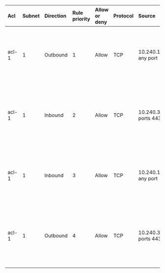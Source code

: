  | Acl | Subnet | Direction | Rule priority | Allow or deny | Protocol | Source | Destination | Value | Description | 
 |  :---  |  :---  |  :---  |  :---  |  :---  |  :---  |  :---  |  :---  |  :---  |  :---  | 
 | acl-1 | 1 | Outbound | 1 | Allow | TCP | 10.240.10.0/24, any port | 10.240.30.0/24, ports 443-443 | - | Internal. required-connections[0]: (subnet subnet1-ky)->(subnet subnet3-ky); allowed-protocols[0] | 
 | acl-1 | 1 | Inbound | 2 | Allow | TCP | 10.240.30.0/24, ports 443-443 | 10.240.10.0/24, any port | - | Internal. response to required-connections[0]: (subnet subnet1-ky)->(subnet subnet3-ky); allowed-protocols[0] | 
 | acl-1 | 1 | Inbound | 3 | Allow | TCP | 10.240.10.0/24, any port | 10.240.30.0/24, ports 443-443 | - | Internal. required-connections[0]: (subnet subnet1-ky)->(subnet subnet3-ky); allowed-protocols[0] | 
 | acl-1 | 1 | Outbound | 4 | Allow | TCP | 10.240.30.0/24, ports 443-443 | 10.240.10.0/24, any port | - | Internal. response to required-connections[0]: (subnet subnet1-ky)->(subnet subnet3-ky); allowed-protocols[0] | 
